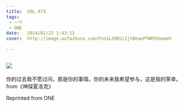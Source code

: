 ```yaml
---
title:	VOL.473
tags:
 - 一个
 - ONE
date:	2014/01/23 1:43:13
cover:	http://image.wufazhuce.com/Fnn1L2HEUi2jtBeaoPfWM3VmamUY

---
```

![](http://image.wufazhuce.com/Fnn1L2HEUi2jtBeaoPfWM3VmamUY)
---

你的过去我不愿过问，那是你的事情。你的未来我希望参与，这是我的荣幸。from《神探夏洛克》
 
Reprinted from ONE
